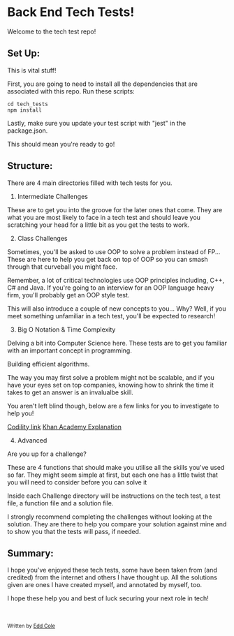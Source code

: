 # Back End Tech Tests!

Welcome to the tech test repo!

## Set Up:

This is vital stuff!

First, you are going to need to install all the dependencies that are associated with this repo. Run these scripts:

```http
cd tech_tests
npm install
```

Lastly, make sure you update your test script with "jest" in the package.json.

This should mean you're ready to go!

## Structure:

There are 4 main directories filled with tech tests for you.

1. Intermediate Challenges

These are to get you into the groove for the later ones that come. They are what you are most likely to face in a tech test and should leave you scratching your head for a little bit as you get the tests to work.

2. Class Challenges

Sometimes, you'll be asked to use OOP to solve a problem instead of FP... These are here to help you get back on top of OOP so you can smash through that curveball you might face.

Remember, a lot of critical technologies use OOP principles including, C++, C# and Java. If you're going to an interview for an OOP language heavy firm, you'll probably get an OOP style test.

This will also introduce a couple of new concepts to you... Why? Well, if you meet something unfamiliar in a tech test, you'll be expected to research!

3. Big O Notation & Time Complexity

Delving a bit into Computer Science here. These tests are to get you familiar with an important concept in programming.

Building efficient algorithms.

The way you may first solve a problem might not be scalable, and if you have your eyes set on top companies, knowing how to shrink the time it takes to get an answer is an invalualbe skill.

You aren't left blind though, below are a few links for you to investigate to help you!

<a href="https://app.codility.com/programmers/lessons/3-time_complexity/">Codility link</a>
<a href="https://www.khanacademy.org/computing/computer-science/algorithms/asymptotic-notation/a/big-big-theta-notation">Khan Academy Explanation</a>

4. Advanced

Are you up for a challenge?

These are 4 functions that should make you utilise all the skills you've used so far. They might seem simple at first, but each one has a little twist that you will need to consider before you can solve it

Inside each Challenge directory will be instructions on the tech test, a test file, a function file and a solution file.

I strongly recommend completing the challenges without looking at the solution. They are there to help you compare your solution against mine and to show you that the tests will pass, if needed.

## Summary:

I hope you've enjoyed these tech tests, some have been taken from (and credited) from the internet and others I have thought up. All the solutions given are ones I have created myself, and annotated by myself, too.

I hope these help you and best of luck securing your next role in tech!

<br /><br />
<sub>Written by <a href="www.github.com/Edd-Cole">Edd Cole</a></sub>